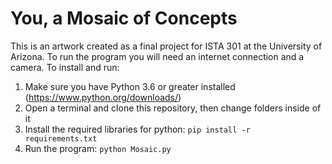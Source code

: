 # You, a Mosaic of Concepts
This is an artwork created as a final project for ISTA 301 at the University of Arizona. To run the program you will need an internet connection and a camera. To install and run:
1. Make sure you have Python 3.6 or greater installed (https://www.python.org/downloads/)
2. Open a terminal and clone this repository, then change folders inside of it
3. Install the required libraries for python: `pip install -r requirements.txt`
4. Run the program: `python Mosaic.py`

